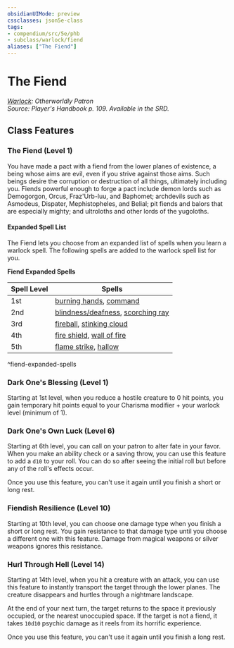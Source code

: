 ```yaml
---
obsidianUIMode: preview
cssclasses: json5e-class
tags:
- compendium/src/5e/phb
- subclass/warlock/fiend
aliases: ["The Fiend"]
---
```

# The Fiend
*[Warlock](warlock.md): Otherworldly Patron*  
*Source: Player's Handbook p. 109. Available in the SRD.*  


## Class Features

### The Fiend (Level 1)

You have made a pact with a fiend from the lower planes of existence, a being whose aims are evil, even if you strive against those aims. Such beings desire the corruption or destruction of all things, ultimately including you. Fiends powerful enough to forge a pact include demon lords such as Demogorgon, Orcus, Fraz'Urb-luu, and Baphomet; archdevils such as Asmodeus, Dispater, Mephistopheles, and Belial; pit fiends and balors that are especially mighty; and ultroloths and other lords of the yugoloths.

#### Expanded Spell List

The Fiend lets you choose from an expanded list of spells when you learn a warlock spell. The following spells are added to the warlock spell list for you.

**Fiend Expanded Spells**

| Spell Level | Spells |
|-------------|--------|
| 1st | [burning hands](/Systems/5e/spells/burning-hands.md), [command](/Systems/5e/spells/command.md) |
| 2nd | [blindness/deafness](/Systems/5e/spells/blindness-deafness.md), [scorching ray](/Systems/5e/spells/scorching-ray.md) |
| 3rd | [fireball](/Systems/5e/spells/fireball.md), [stinking cloud](/Systems/5e/spells/stinking-cloud.md) |
| 4th | [fire shield](/Systems/5e/spells/fire-shield.md), [wall of fire](/Systems/5e/spells/wall-of-fire.md) |
| 5th | [flame strike](/Systems/5e/spells/flame-strike.md), [hallow](/Systems/5e/spells/hallow.md) |
^fiend-expanded-spells

### Dark One's Blessing (Level 1)

Starting at 1st level, when you reduce a hostile creature to 0 hit points, you gain temporary hit points equal to your Charisma modifier + your warlock level (minimum of 1).

### Dark One's Own Luck (Level 6)

Starting at 6th level, you can call on your patron to alter fate in your favor. When you make an ability check or a saving throw, you can use this feature to add a `d10` to your roll. You can do so after seeing the initial roll but before any of the roll's effects occur.

Once you use this feature, you can't use it again until you finish a short or long rest.

### Fiendish Resilience (Level 10)

Starting at 10th level, you can choose one damage type when you finish a short or long rest. You gain resistance to that damage type until you choose a different one with this feature. Damage from magical weapons or silver weapons ignores this resistance.

### Hurl Through Hell (Level 14)

Starting at 14th level, when you hit a creature with an attack, you can use this feature to instantly transport the target through the lower planes. The creature disappears and hurtles through a nightmare landscape.

At the end of your next turn, the target returns to the space it previously occupied, or the nearest unoccupied space. If the target is not a fiend, it takes `10d10` psychic damage as it reels from its horrific experience.

Once you use this feature, you can't use it again until you finish a long rest.